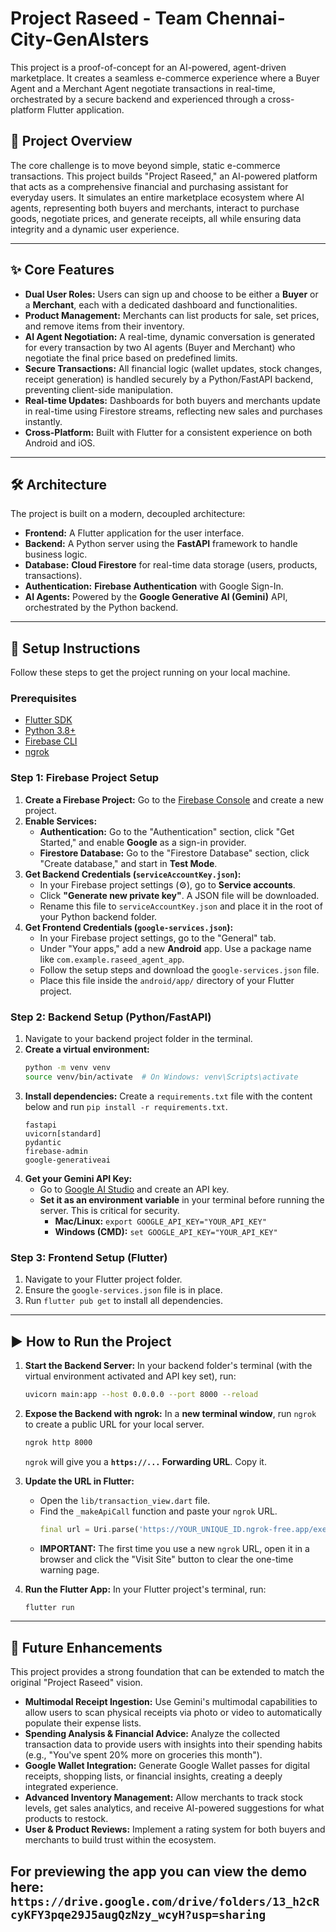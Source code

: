 # Project Raseed - Team Chennai-City-GenAIsters

This project is a proof-of-concept for an AI-powered, agent-driven marketplace. It creates a seamless e-commerce experience where a Buyer Agent and a Merchant Agent negotiate transactions in real-time, orchestrated by a secure backend and experienced through a cross-platform Flutter application.

## 📝 Project Overview

The core challenge is to move beyond simple, static e-commerce transactions. This project builds "Project Raseed," an AI-powered platform that acts as a comprehensive financial and purchasing assistant for everyday users. It simulates an entire marketplace ecosystem where AI agents, representing both buyers and merchants, interact to purchase goods, negotiate prices, and generate receipts, all while ensuring data integrity and a dynamic user experience.

---
## ✨ Core Features

* **Dual User Roles:** Users can sign up and choose to be either a **Buyer** or a **Merchant**, each with a dedicated dashboard and functionalities.
* **Product Management:** Merchants can list products for sale, set prices, and remove items from their inventory.
* **AI Agent Negotiation:** A real-time, dynamic conversation is generated for every transaction by two AI agents (Buyer and Merchant) who negotiate the final price based on predefined limits.
* **Secure Transactions:** All financial logic (wallet updates, stock changes, receipt generation) is handled securely by a Python/FastAPI backend, preventing client-side manipulation.
* **Real-time Updates:** Dashboards for both buyers and merchants update in real-time using Firestore streams, reflecting new sales and purchases instantly.
* **Cross-Platform:** Built with Flutter for a consistent experience on both Android and iOS.

---
## 🛠️ Architecture

The project is built on a modern, decoupled architecture:

* **Frontend:** A Flutter application for the user interface.
* **Backend:** A Python server using the **FastAPI** framework to handle business logic.
* **Database:** **Cloud Firestore** for real-time data storage (users, products, transactions).
* **Authentication:** **Firebase Authentication** with Google Sign-In.
* **AI Agents:** Powered by the **Google Generative AI (Gemini)** API, orchestrated by the Python backend.

---
## 🚀 Setup Instructions

Follow these steps to get the project running on your local machine.

### Prerequisites
* [Flutter SDK](https://flutter.dev/docs/get-started/install)
* [Python 3.8+](https://www.python.org/downloads/)
* [Firebase CLI](https://firebase.google.com/docs/cli)
* [ngrok](https://ngrok.com/download)

### Step 1: Firebase Project Setup
1.  **Create a Firebase Project:** Go to the [Firebase Console](https://console.firebase.google.com/) and create a new project.
2.  **Enable Services:**
    * **Authentication:** Go to the "Authentication" section, click "Get Started," and enable **Google** as a sign-in provider.
    * **Firestore Database:** Go to the "Firestore Database" section, click "Create database," and start in **Test Mode**.
3.  **Get Backend Credentials (`serviceAccountKey.json`):**
    * In your Firebase project settings (⚙️), go to **Service accounts**.
    * Click **"Generate new private key"**. A JSON file will be downloaded.
    * Rename this file to `serviceAccountKey.json` and place it in the root of your Python backend folder.
4.  **Get Frontend Credentials (`google-services.json`):**
    * In your Firebase project settings, go to the "General" tab.
    * Under "Your apps," add a new **Android** app. Use a package name like `com.example.raseed_agent_app`.
    * Follow the setup steps and download the `google-services.json` file.
    * Place this file inside the `android/app/` directory of your Flutter project.

### Step 2: Backend Setup (Python/FastAPI)
1.  Navigate to your backend project folder in the terminal.
2.  **Create a virtual environment:**
    ```bash
    python -m venv venv
    source venv/bin/activate  # On Windows: venv\Scripts\activate
    ```
3.  **Install dependencies:** Create a `requirements.txt` file with the content below and run `pip install -r requirements.txt`.
    ```text
    fastapi
    uvicorn[standard]
    pydantic
    firebase-admin
    google-generativeai
    ```
4.  **Get your Gemini API Key:**
    * Go to [Google AI Studio](https://aistudio.google.com/) and create an API key.
    * **Set it as an environment variable** in your terminal before running the server. This is critical for security.
        * **Mac/Linux:** `export GOOGLE_API_KEY="YOUR_API_KEY"`
        * **Windows (CMD):** `set GOOGLE_API_KEY="YOUR_API_KEY"`

### Step 3: Frontend Setup (Flutter)
1.  Navigate to your Flutter project folder.
2.  Ensure the `google-services.json` file is in place.
3.  Run `flutter pub get` to install all dependencies.

---
## ▶️ How to Run the Project

1.  **Start the Backend Server:**
    In your backend folder's terminal (with the virtual environment activated and API key set), run:
    ```bash
    uvicorn main:app --host 0.0.0.0 --port 8000 --reload
    ```
2.  **Expose the Backend with ngrok:**
    In a **new terminal window**, run `ngrok` to create a public URL for your local server.
    ```bash
    ngrok http 8000
    ```
    `ngrok` will give you a **`https://...` Forwarding URL**. Copy it.

3.  **Update the URL in Flutter:**
    * Open the `lib/transaction_view.dart` file.
    * Find the `_makeApiCall` function and paste your `ngrok` URL.
        ```dart
        final url = Uri.parse('https://YOUR_UNIQUE_ID.ngrok-free.app/execute-transaction/');
        ```
    * **IMPORTANT:** The first time you use a new `ngrok` URL, open it in a browser and click the "Visit Site" button to clear the one-time warning page.

4.  **Run the Flutter App:**
    In your Flutter project's terminal, run:
    ```bash
    flutter run
    ```

---
## 🔮 Future Enhancements

This project provides a strong foundation that can be extended to match the original "Project Raseed" vision.

* **Multimodal Receipt Ingestion:** Use Gemini's multimodal capabilities to allow users to scan physical receipts via photo or video to automatically populate their expense lists.
* **Spending Analysis & Financial Advice:** Analyze the collected transaction data to provide users with insights into their spending habits (e.g., "You've spent 20% more on groceries this month").
* **Google Wallet Integration:** Generate Google Wallet passes for digital receipts, shopping lists, or financial insights, creating a deeply integrated experience.
* **Advanced Inventory Management:** Allow merchants to track stock levels, get sales analytics, and receive AI-powered suggestions for what products to restock.
* **User & Product Reviews:** Implement a rating system for both buyers and merchants to build trust within the ecosystem.

## For previewing the app you can view the demo here: `https://drive.google.com/drive/folders/13_h2cRcyKFY3pqe29J5augQzNzy_wcyH?usp=sharing`
